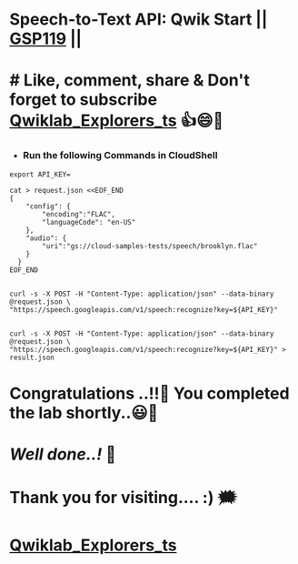 # Speech-to-Text API: Qwik Start || [GSP119](https://www.cloudskillsboost.google/course_templates/756/labs/475239) ||

# # Like, comment, share & Don't forget to subscribe [Qwiklab_Explorers_ts](https://youtube.com/@titashshil?si=RgamNu1dc9jVIbJN) 👍😄🤝

* ### Run the following Commands in CloudShell
```
export API_KEY=
```
```
cat > request.json <<EOF_END
{
    "config": {
        "encoding":"FLAC",
        "languageCode": "en-US"
    },
    "audio": {
        "uri":"gs://cloud-samples-tests/speech/brooklyn.flac"
    }
  }
EOF_END


curl -s -X POST -H "Content-Type: application/json" --data-binary @request.json \
"https://speech.googleapis.com/v1/speech:recognize?key=${API_KEY}"


curl -s -X POST -H "Content-Type: application/json" --data-binary @request.json \
"https://speech.googleapis.com/v1/speech:recognize?key=${API_KEY}" > result.json
```

# Congratulations ..!!🎉  You completed the lab shortly..😃💯

# *Well done..!* 👏

# Thank you for visiting.... :) 🗯️

# [Qwiklab_Explorers_ts](https://youtube.com/@titashshil?si=RgamNu1dc9jVIbJN)

